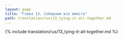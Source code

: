 ```yaml
---
layout: page
title: "Глава 13. Собираем все вместе"
path: translation/rus/13_tying-it-all-together.md
---
```


{% include translation/rus/13_tying-it-all-together.md %}
